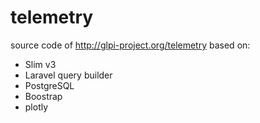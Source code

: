 # telemetry

source code of http://glpi-project.org/telemetry based on:
* Slim v3
* Laravel query builder
* PostgreSQL 
* Boostrap
* plotly
